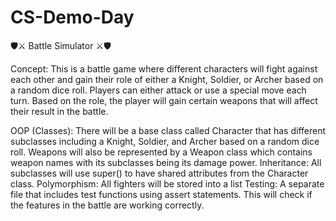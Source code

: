 # CS-Demo-Day

🛡️⚔ Battle Simulator ⚔🛡️

Concept: This is a battle game where different characters will fight against each other and gain their role of either a Knight, Soldier, or Archer based on a random dice roll. Players can either attack or use a special move each turn. Based on the role, the player will gain certain weapons that will affect their result in the battle. 

OOP (Classes): There will be a base class called Character that has different subclasses including a Knight, Soldier, and Archer based on a random dice roll. Weapons will also be represented by a Weapon class which contains weapon names with its subclasses being its damage power. 
Inheritance: All subclasses will use super() to have shared attributes from the Character class. 
Polymorphism: All fighters will be stored into a list 
Testing: A separate file that includes test functions using assert statements. This will check if the features in the battle are working correctly. 
